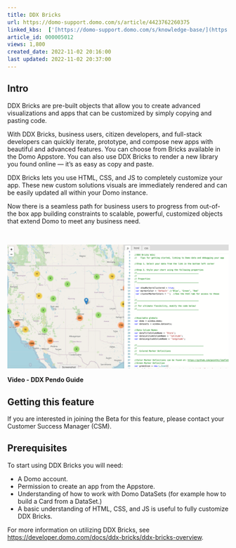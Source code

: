```yaml
---
title: DDX Bricks
url: https://domo-support.domo.com/s/article/4423762260375
linked_kbs:  ['[https://domo-support.domo.com/s/knowledge-base/](https://domo-support.domo.com/s/knowledge-base/)', '[https://domo-support.domo.com/s/](https://domo-support.domo.com/s/)', '[https://domo-support.domo.com/s/topic/0TO5w000000ZampGAC](https://domo-support.domo.com/s/topic/0TO5w000000ZampGAC)', '[https://domo-support.domo.com/s/topic/0TO5w000000ZanOGAS](https://domo-support.domo.com/s/topic/0TO5w000000ZanOGAS)', '[https://domo-support.domo.com/s/article/4423762260375](https://domo-support.domo.com/s/article/4423762260375)', '[https://domo-support.domo.com/s/topic/0TO5w000000ZanOGAS/custom-apps](https://domo-support.domo.com/s/topic/0TO5w000000ZanOGAS/custom-apps)', '[https://domo-support.domo.com/s/article/360043429933](https://domo-support.domo.com/s/article/360043429933)', '[https://domo-support.domo.com/s/article/360043429953](https://domo-support.domo.com/s/article/360043429953)', '[https://domo-support.domo.com/s/article/360042925494](https://domo-support.domo.com/s/article/360042925494)', '[https://domo-support.domo.com/s/article/360043429913](https://domo-support.domo.com/s/article/360043429913)', '[https://domo-support.domo.com/s/article/4408174643607](https://domo-support.domo.com/s/article/4408174643607)', '[https://domo-support.domo.com/s/login/](https://domo-support.domo.com/s/login/)']
article_id: 000005012
views: 1,800
created_date: 2022-11-02 20:16:00
last updated: 2022-11-02 20:37:00
---
```




Intro
-----


DDX Bricks are pre-built objects that allow you to create advanced visualizations and apps that can be customized by simply copying and pasting code.


With DDX Bricks, business users, citizen developers, and full-stack developers can quickly iterate, prototype, and compose new apps with beautiful and advanced features. You can choose from Bricks available in the Domo Appstore. You can also use DDX Bricks to render a new library you found online — it’s as easy as copy and paste.


DDX Bricks lets you use HTML, CSS, and JS to completely customize your app. These new custom solutions visuals are immediately rendered and can be easily updated all within your Domo instance.


Now there is a seamless path for business users to progress from out-of-the box app building constraints to scalable, powerful, customized objects that extend Domo to meet any business need.


 


![product-feature-dev-portal-ddx-bricks-5.png](product-feature-dev-portal-ddx-bricks-5.png)


**Video - DDX Pendo Guide**



Getting this feature
--------------------


If you are interested in joining the Beta for this feature, please contact your Customer Success Manager (CSM).


Prerequisites
-------------


To start using DDX Bricks you will need:


* A Domo account.
* Permission to create an app from the Appstore.
* Understanding of how to work with Domo DataSets (for example how to build a Card from a DataSet.)
* A basic understanding of HTML, CSS, and JS is useful to fully customize DDX Bricks.


For more information on utilizing DDX Bricks, see <https://developer.domo.com/docs/ddx-bricks/ddx-bricks-overview>.

